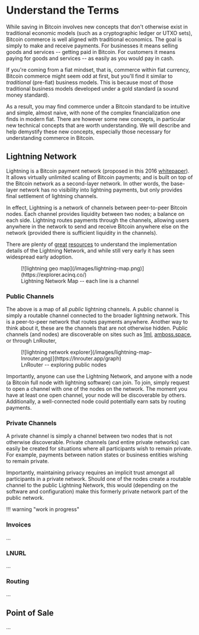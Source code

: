 <!--

Lord Jesus Christ
Son of the living God
Have mercy on me, a sinner

-->


# Understand the Terms

While saving in Bitcoin involves
 new concepts
 that don't otherwise exist in
 traditional economic models
 (such as a cryptographic ledger or UTXO sets),
 Bitcoin commerce 
 is well aligned with
 traditional economics.
The goal is simply to make
 and receive payments.
For businesses it means
 selling goods and services --
 getting paid in Bitcoin.
For customers it means
 paying for goods and services --
 as easily as you would
 pay in cash.

If you're coming from a fiat mindset,
 that is, commerce within fiat currency,
 Bitcoin commerce might seem odd at first,
 but you'll
 find it similar
 to *traditional* (pre-fiat)
 business models.
This is because most of those traditional
 business models developed under a gold
 standard (a sound money standard).

As a result, you may find commerce
 under a Bitcoin standard to be
 intuitive and simple,
 almost naive,
 with none of the complex
 financialization one finds in modern fiat.
There are however some new concepts,
 in particular new technical concepts
 that are worth understanding.
We will describe and help demystify these
 new concepts, especially those
 necessary for understanding commerce
 in Bitcoin.










## Lightning Network

Lightning is a Bitcoin payment network
 (proposed in this 2016
 [whitepaper](https://lightning.network/lightning-network-paper.pdf)).
It allows virtually unlimited scaling
 of Bitcoin payments;
 and is built on top of the
 Bitcoin network as a
 second-layer network.
In other words, the base-layer
 network has no visibility
 into lightning payments,
 but only provides
 final settlement of
 lightning channels.

In effect, Lightning
 is a network of channels
 between peer-to-peer
 Bitcoin nodes.
Each channel
 provides liquidity
 between two nodes;
 a balance on each side.
Lightning routes payments
 through the channels,
 allowing users anywhere
 in the network to send
 and receive Bitcoin 
 anywhere else on the
 network
 (provided there is sufficient
 liquidity in the channels).

There are plenty of
 [great](https://medium.com/softblocks/lightning-network-in-depth-part-1-payment-channels-b943607950dd)
 [resources](https://bitcoinmagazine.com/technical/understanding-the-lightning-network-part-building-a-bidirectional-payment-channel-1464710791)
 to understand the implementation
 details of the Lightning Network,
 and while still very early it
 has seen widespread early adoption.

<figure markdown>
  [![lightning geo map](/images/lightning-map.png)](https://explorer.acinq.co/)
  <figcaption>Lightning Network Map -- each line is a channel</figcaption>
</figure>





### Public Channels

The above is a map of all *public* lightning channels.
A public channel is simply a routable channel
 connected to the broader lightning network.
This is a peer-to-peer network that
 routes payments anywhere.
Another way to think about it,
 these are the channels that are
 not otherwise hidden.
Public channels (and nodes) are
 discoverable on sites such as
 [1ml](https://1ml.com/),
 [amboss.space](https://amboss.space/),
 or through LnRouter,

<figure markdown>
  [![lightning network explorer](/images/lightning-map-lnrouter.png)](https://lnrouter.app/graph)
  <figcaption>LnRouter -- exploring public nodes</figcaption>
</figure>

Importantly, anyone can use
 the Lightning Network,
 and anyone with a node
 (a Bitcoin
 full node
 with lightning software) can join.
To join,
 simply request to open a channel
 with one of the nodes on the network.
The moment you have at least one open
 channel, your node will be discoverable
 by others.
Additionally, a well-connected node
 could potentially earn
 sats by routing
 payments.





### Private Channels 

A private channel is simply a channel
 between two nodes that is not otherwise
 discoverable.
Private channels 
 (and entire private networks)
 can easily be created 
 for situations where all participants
 wish to remain private.
For example, payments between
 nation states or business
 entities wishing to remain private.

Importantly, maintaining privacy
 requires an implicit trust
 amongst all participants in
 a private network.
Should one of the nodes
 create a routable channel
 to the public Lightning Network,
 this would (depending on the software
 and configuration) make this
 formerly private network
 part of the public network.





!!! warning "work in progress"




### Invoices

...





### LNURL

...





### Routing

...

<!--
polar
https://lightningpolar.com/
-->






## Point of Sale

...







